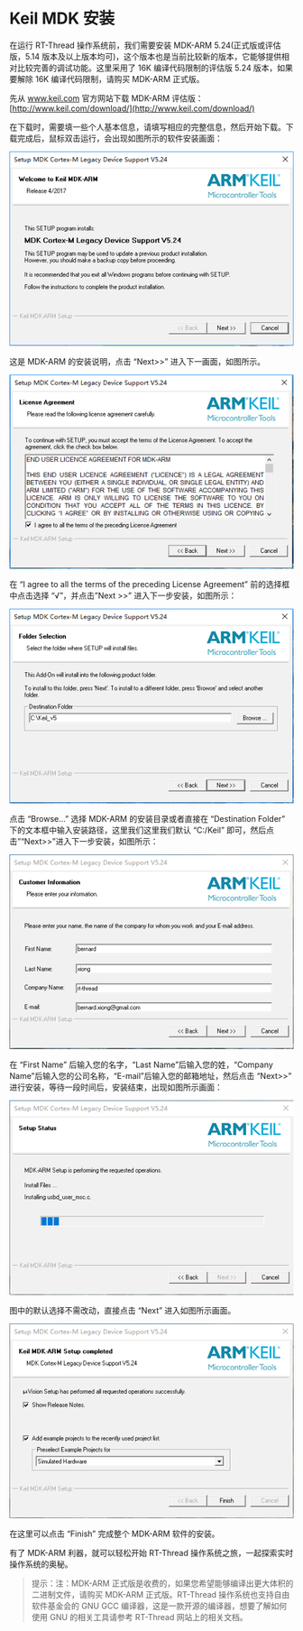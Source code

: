 # Keil MDK 安装

在运行 RT-Thread 操作系统前，我们需要安装 MDK-ARM 5.24(正式版或评估版，5.14 版本及以上版本均可)，这个版本也是当前比较新的版本，它能够提供相对比较完善的调试功能。这里采用了 16K 编译代码限制的评估版 5.24 版本，如果要解除 16K 编译代码限制，请购买 MDK-ARM 正式版。

先从 www.keil.com 官方网站下载 MDK-ARM 评估版：
[http://www.keil.com/download/](http://www.keil.com/download/)

在下载时，需要填一些个人基本信息，请填写相应的完整信息，然后开始下载。下载完成后，鼠标双击运行，会出现如图所示的软件安装画面：

![第一步](./figures/1.png)

这是 MDK-ARM 的安装说明，点击 “Next>>” 进入下一画面，如图所示。

![第二步](./figures/2.png)

在 “I agree to all the terms of the preceding License Agreement” 前的选择框中点击选择 “√”，并点击”Next >>” 进入下一步安装，如图所示：

![第三步](./figures/3.png)

点击 “Browse…” 选择 MDK-ARM 的安装目录或者直接在 “Destination Folder” 下的文本框中输入安装路径，这里我们这里我们默认 “C:/Keil” 即可，然后点击”“Next>>”进入下一步安装，如图所示：

![第四步](./figures/4.png)

在 “First Name” 后输入您的名字，“Last Name”后输入您的姓，“Company Name”后输入您的公司名称，“E-mail”后输入您的邮箱地址，然后点击 “Next>>” 进行安装，等待一段时间后，安装结束，出现如图所示画面：

![第五步](./figures/12.png)

图中的默认选择不需改动，直接点击 “Next” 进入如图所示画面。

![完成 MDK-ARM 安装](./figures/13.png)

在这里可以点击 “Finish” 完成整个 MDK-ARM 软件的安装。

有了 MDK-ARM 利器，就可以轻松开始 RT-Thread 操作系统之旅，一起探索实时操作系统的奥秘。

> 提示：注：MDK-ARM 正式版是收费的，如果您希望能够编译出更大体积的二进制文件，请购买 MDK-ARM 正式版。RT-Thread 操作系统也支持自由软件基金会的 GNU GCC 编译器，这是一款开源的编译器，想要了解如何使用 GNU 的相关工具请参考 RT-Thread 网站上的相关文档。
